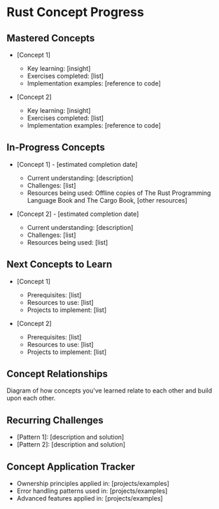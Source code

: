 # Rust Concept Progress

## Mastered Concepts
- [Concept 1]
  - Key learning: [insight]
  - Exercises completed: [list]
  - Implementation examples: [reference to code]
  
- [Concept 2]
  - Key learning: [insight]
  - Exercises completed: [list]
  - Implementation examples: [reference to code]

## In-Progress Concepts
- [Concept 1] - [estimated completion date]
  - Current understanding: [description]
  - Challenges: [list]
  - Resources being used: Offline copies of The Rust Programming Language Book and The Cargo Book, [other resources]
  
- [Concept 2] - [estimated completion date]
  - Current understanding: [description]
  - Challenges: [list]
  - Resources being used: [list]

## Next Concepts to Learn
- [Concept 1]
  - Prerequisites: [list]
  - Resources to use: [list]
  - Projects to implement: [list]
  
- [Concept 2]
  - Prerequisites: [list]
  - Resources to use: [list]
  - Projects to implement: [list]

## Concept Relationships
Diagram of how concepts you've learned relate to each other and build upon each other.

## Recurring Challenges
- [Pattern 1]: [description and solution]
- [Pattern 2]: [description and solution]

## Concept Application Tracker
- Ownership principles applied in: [projects/examples]
- Error handling patterns used in: [projects/examples]
- Advanced features applied in: [projects/examples]
